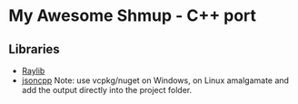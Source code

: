 # My Awesome Shmup - C++ port

## Libraries
* [Raylib](https://www.raylib.com/) 
* [jsoncpp](https://github.com/open-source-parsers/jsoncpp) Note: use vcpkg/nuget on Windows, on Linux amalgamate and add the output directly into the project folder.
